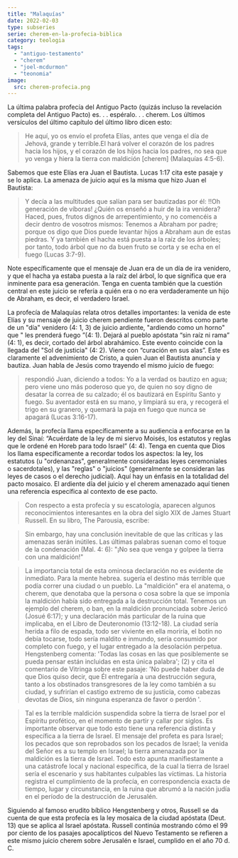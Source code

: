 ```yaml
---
title: "Malaquías"
date: 2022-02-03
type: subseries
serie: cherem-en-la-profecia-biblica
category: teologia
tags:
  - "antiguo-testamento"
  - "cherem"
  - "joel-mcdurmon"
  - "teonomia"
image:
  src: cherem-profecia.png
---
```


La última palabra profecía del Antiguo Pacto (quizás incluso la revelación completa del Antiguo Pacto) es. . . espéralo. . . cherem. Los últimos versículos del último capítulo del último libro dicen esto:

> He aquí, yo os envío el profeta Elías, antes que venga el día de Jehová, grande y terrible.El hará volver el corazón de los padres hacia los hijos, y el corazón de los hijos hacia los padres, no sea que yo venga y hiera la tierra con maldición \[cherem\] (Malaquías 4:5-6).

Sabemos que este Elías era Juan el Bautista. Lucas 1:17 cita este pasaje y se lo aplica. La amenaza de juicio aquí es la misma que hizo Juan el Bautista:

> Y decía a las multitudes que salían para ser bautizadas por él: !!Oh generación de víboras! ¿Quién os enseñó a huir de la ira venidera? Haced, pues, frutos dignos de arrepentimiento, y no comencéis a decir dentro de vosotros mismos: Tenemos a Abraham por padre; porque os digo que Dios puede levantar hijos a Abraham aun de estas piedras. Y ya también el hacha está puesta a la raíz de los árboles; por tanto, todo árbol que no da buen fruto se corta y se echa en el fuego (Lucas 3:7-9).

Note específicamente que el mensaje de Juan era de un día de ira venidero, y que el hacha ya estaba puesta a la raíz del árbol, lo que significa que era inminente para esa generación. Tenga en cuenta también que la cuestión central en este juicio se refería a quién era o no era verdaderamente un hijo de Abraham, es decir, el verdadero Israel.

La profecía de Malaquías relata otros detalles importantes: la venida de este Elías y su mensaje de juicio cherem pendiente fueron descritos como parte de un "día" venidero (4: 1, 3) de juicio ardiente, "ardiendo como un horno" que " les prenderá fuego ”(4: 1). Dejará al pueblo apóstata “sin raíz ni rama” (4: 1), es decir, cortado del árbol abrahámico. Este evento coincide con la llegada del "Sol de justicia" (4: 2). Viene con “curación en sus alas”. Este es claramente el advenimiento de Cristo, a quien Juan el Bautista anuncia y bautiza. Juan habla de Jesús como trayendo el mismo juicio de fuego:

> respondió Juan, diciendo a todos: Yo a la verdad os bautizo en agua; pero viene uno más poderoso que yo, de quien no soy digno de desatar la correa de su calzado; él os bautizará en Espíritu Santo y fuego. Su aventador está en su mano, y limpiará su era, y recogerá el trigo en su granero, y quemará la paja en fuego que nunca se apagará (Lucas 3:16-17).

Además, la profecía llama específicamente a su audiencia a enfocarse en la ley del Sinaí: “Acuérdate de la ley de mi siervo Moisés, los estatutos y reglas que le ordené en Horeb para todo Israel” (4: 4). Tenga en cuenta que Dios los llama específicamente a recordar todos los aspectos: la ley, los estatutos (u "ordenanzas", generalmente consideradas leyes ceremoniales o sacerdotales), y las "reglas" o "juicios" (generalmente se consideran las leyes de casos o el derecho judicial). Aquí hay un énfasis en la totalidad del pacto mosaico. El ardiente día del juicio y el cherem amenazado aquí tienen una referencia específica al contexto de ese pacto.

> Con respecto a esta profecía y su escatología, aparecen algunos reconocimientos interesantes en la obra del siglo XIX de James Stuart Russell. En su libro, The Parousia, escribe:

> Sin embargo, hay una conclusión inevitable de que las críticas y las amenazas serán inútiles. Las últimas palabras suenan como el toque de la condenación (Mal. 4: 6): "¡No sea que venga y golpee la tierra con una maldición!"

> La importancia total de esta ominosa declaración no es evidente de inmediato. Para la mente hebrea. sugería el destino más terrible que podía correr una ciudad o un pueblo. La "maldición" era el anatema, o cherem, que denotaba que la persona o cosa sobre la que se imponía la maldición había sido entregada a la destrucción total. Tenemos un ejemplo del cherem, o ban, en la maldición pronunciada sobre Jericó (Josué 6:17); y una declaración más particular de la ruina que implicaba, en el Libro de Deuteronomio (13:12-18). La ciudad sería herida a filo de espada, todo ser viviente en ella moriría, el botín no debía tocarse, todo sería maldito e inmundo, sería consumido por completo con fuego, y el lugar entregado a la desolación perpetua. Hengstenberg comenta: 'Todas las cosas en las que posiblemente se pueda pensar están incluidas en esta única palabra'; (2) y cita el comentario de Vitringa sobre este pasaje: 'No puede haber duda de que Dios quiso decir, que Él entregaría a una destrucción segura, tanto a los obstinados transgresores de la ley como también a su ciudad, y sufrirían el castigo extremo de su justicia, como cabezas devotas de Dios, sin ninguna esperanza de favor o perdón '.

> Tal es la terrible maldición suspendida sobre la tierra de Israel por el Espíritu profético, en el momento de partir y callar por siglos. Es importante observar que todo esto tiene una referencia distinta y específica a la tierra de Israel. El mensaje del profeta es para Israel; los pecados que son reprobados son los pecados de Israel; la venida del Señor es a su templo en Israel; la tierra amenazada por la maldición es la tierra de Israel. Todo esto apunta manifiestamente a una catástrofe local y nacional específica, de la cual la tierra de Israel sería el escenario y sus habitantes culpables las víctimas. La historia registra el cumplimiento de la profecía, en correspondencia exacta de tiempo, lugar y circunstancia, en la ruina que abrumó a la nación judía en el período de la destrucción de Jerusalén.

Siguiendo al famoso erudito bíblico Hengstenberg y otros, Russell se da cuenta de que esta profecía es la ley mosaica de la ciudad apóstata (Deut. 13) que se aplica al Israel apóstata. Russell continúa mostrando cómo el 99 por ciento de los pasajes apocalípticos del Nuevo Testamento se refieren a este mismo juicio cherem sobre Jerusalén e Israel, cumplido en el año 70 d. C.